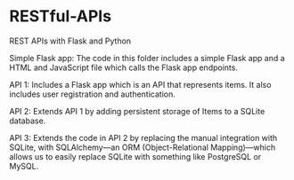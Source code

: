 # RESTful-APIs
REST APIs with Flask and Python

Simple Flask app:
The code in this folder includes a simple Flask app and a HTML and JavaScript file which calls the Flask app endpoints.

API 1: 
Includes a Flask app which is an API that represents items. It also includes user registration and authentication.

API 2: 
Extends API 1 by adding persistent storage of Items to a SQLite database.

API 3: 
Extends the code in API 2 by replacing the manual integration with SQLite, with SQLAlchemy—an ORM (Object-Relational Mapping)—which allows us to easily replace SQLite with something like PostgreSQL or MySQL.
